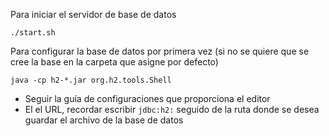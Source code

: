 Para iniciar el servidor de base de datos

```
./start.sh
```

Para configurar la base de datos por primera vez (si no se quiere que se cree la base en la carpeta que asigne por defecto)

```
java -cp h2-*.jar org.h2.tools.Shell
```

* Seguir la guía de configuraciones que proporciona el editor
* El el URL, recordar escribir `jdbc:h2:` seguido de la ruta donde se desea guardar el archivo de la base de datos
